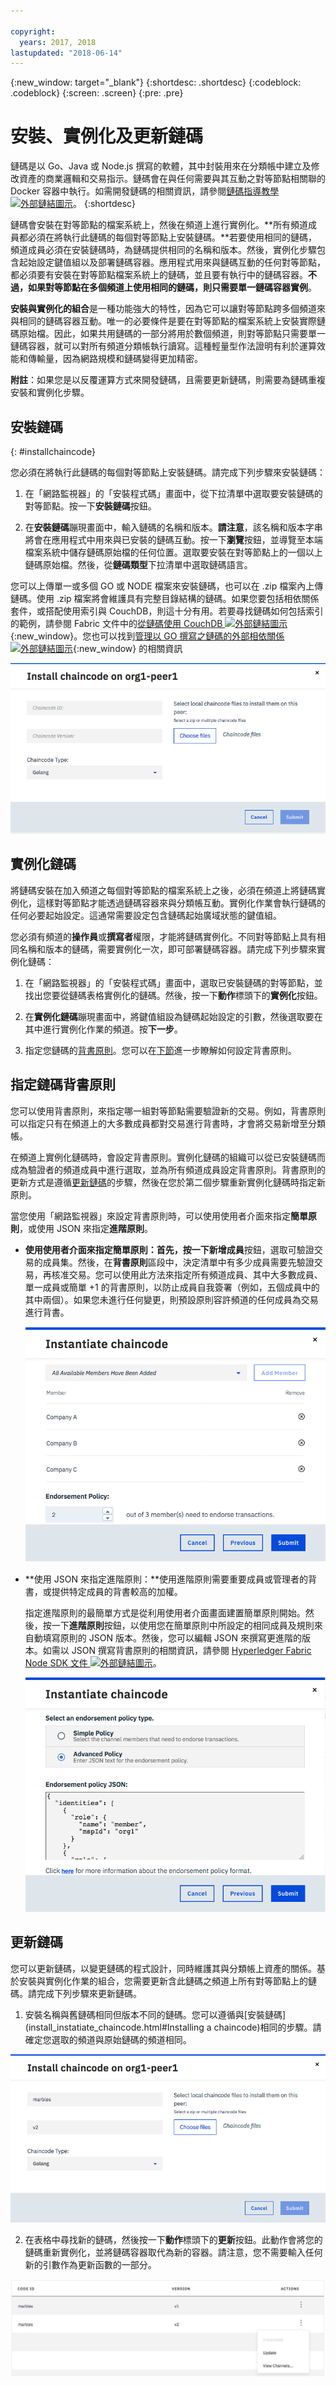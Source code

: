 ```yaml
---

copyright:
  years: 2017, 2018
lastupdated: "2018-06-14"
---
```


{:new_window: target="_blank"}
{:shortdesc: .shortdesc}
{:codeblock: .codeblock}
{:screen: .screen}
{:pre: .pre}

# 安裝、實例化及更新鏈碼

鏈碼是以 Go、Java 或 Node.js 撰寫的軟體，其中封裝用來在分類帳中建立及修改資產的商業邏輯和交易指示。鏈碼會在與任何需要與其互動之對等節點相關聯的 Docker 容器中執行。如需開發鏈碼的相關資訊，請參閱[鏈碼指導教學 ![外部鏈結圖示](../images/external_link.svg "外部鏈結圖示")](http://hyperledger-fabric.readthedocs.io/en/latest/chaincode.html)。
{:shortdesc}

鏈碼會安裝在對等節點的檔案系統上，然後在頻道上進行實例化。**所有頻道成員都必須在將執行此鏈碼的每個對等節點上安裝鏈碼。**若要使用相同的鏈碼，頻道成員必須在安裝鏈碼時，為鏈碼提供相同的名稱和版本。然後，實例化步驟包含起始設定鍵值組以及部署鏈碼容器。應用程式用來與鏈碼互動的任何對等節點，都必須要有安裝在對等節點檔案系統上的鏈碼，並且要有執行中的鏈碼容器。**不過，如果對等節點在多個頻道上使用相同的鏈碼，則只需要單一鏈碼容器實例**。

**安裝與實例化的組合**是一種功能強大的特性，因為它可以讓對等節點跨多個頻道來與相同的鏈碼容器互動。唯一的必要條件是要在對等節點的檔案系統上安裝實際鏈碼原始檔。因此，如果共用鏈碼的一部分將用於數個頻道，則對等節點只需要單一鏈碼容器，就可以對所有頻道分類帳執行讀寫。這種輕量型作法證明有利於運算效能和傳輸量，因為網路規模和鏈碼變得更加精密。

**附註**：如果您是以反覆運算方式來開發鏈碼，且需要更新鏈碼，則需要為鏈碼重複安裝和實例化步驟。


## 安裝鏈碼
{: #installchaincode}

您必須在將執行此鏈碼的每個對等節點上安裝鏈碼。請完成下列步驟來安裝鏈碼：
1. 在「網路監視器」的「安裝程式碼」畫面中，從下拉清單中選取要安裝鏈碼的對等節點。按一下**安裝鏈碼**按鈕。
<!--
  ![Chaincode screen](../images/chaincode_install_overview.png "Chaincode screen")
-->

2. 在**安裝鏈碼**蹦現畫面中，輸入鏈碼的名稱和版本。**請注意**，該名稱和版本字串將會在應用程式中用來與已安裝的鏈碼互動。按一下**瀏覽**按鈕，並導覽至本端檔案系統中儲存鏈碼原始檔的任何位置。選取要安裝在對等節點上的一個以上鏈碼原始檔。然後，從**鏈碼類型**下拉清單中選取鏈碼語言。

您可以上傳單一或多個 GO 或 NODE 檔案來安裝鏈碼，也可以在 .zip 檔案內上傳鏈碼。使用 .zip 檔案將會維護具有完整目錄結構的鏈碼。如果您要包括相依關係套件，或搭配使用索引與 CouchDB，則這十分有用。若要尋找鏈碼如何包括索引的範例，請參閱 Fabric 文件中的[從鏈碼使用 CouchDB ![外部鏈結圖示](../images/external_link.svg "外部鏈結圖示")](http://hyperledger-fabric.readthedocs.io/en/release-1.1/couchdb_as_state_database.html#using-couchdb-from-chaincode){:new_window}。您也可以找到[管理以 GO 撰寫之鏈碼的外部相依關係 ![外部鏈結圖示](../images/external_link.svg "外部鏈結圖示")](https://hyperledger-fabric.readthedocs.io/en/latest/chaincode4ade.html#managing-external-dependencies-for-chaincode-written-in-go){:new_window} 的相關資訊

  ![安裝鏈碼](../images/chaincode_install.png "安裝鏈碼")

## 實例化鏈碼
將鏈碼安裝在加入頻道之每個對等節點的檔案系統上之後，必須在頻道上將鏈碼實例化，這樣對等節點才能透過鏈碼容器來與分類帳互動。實例化作業會執行鏈碼的任何必要起始設定。這通常需要設定包含鏈碼起始廣域狀態的鍵值組。

您必須有頻道的**操作員**或**撰寫者**權限，才能將鏈碼實例化。不同對等節點上具有相同名稱和版本的鏈碼，需要實例化一次，即可部署鏈碼容器。請完成下列步驟來實例化鏈碼：
1. 在「網路監視器」的「安裝程式碼」畫面中，選取已安裝鏈碼的對等節點，並找出您要從鏈碼表格實例化的鏈碼。然後，按一下**動作**標頭下的**實例化**按鈕。
<!--
  ![Instantiate Chaincode](../images/chaincode_instantiate.png "Instantiate Chaincode")
-->

2. 在**實例化鏈碼**蹦現畫面中，將鍵值組設為鏈碼起始設定的引數，然後選取要在其中進行實例化作業的頻道。按**下一步**。
<!--
  ![Instantiate Chaincode panel](../images/chaincode_instantiate_panel.png "Instantiate Chaincode panel")
-->

3. 指定您鏈碼的[背書原則](../glossary.html#endorsement-policy)。您可以在[下節](#specifying-chaincode-endorsement-policies)進一步瞭解如何設定背書原則。

## 指定鏈碼背書原則

您可以使用背書原則，來指定哪一組對等節點需要驗證新的交易。例如，背書原則可以指定只有在頻道上的大多數成員都對交易進行背書時，才會將交易新增至分類帳。

在頻道上實例化鏈碼時，會設定背書原則。實例化鏈碼的組織可以從已安裝鏈碼而成為驗證者的頻道成員中進行選取，並為所有頻道成員設定背書原則。背書原則的更新方式是遵循[更新鏈碼](#updating-a-chaincode)的步驟，然後在您於第二個步驟重新實例化鏈碼時指定新原則。

當您使用「網路監視器」來設定背書原則時，可以使用使用者介面來指定**簡單原則**，或使用 JSON 來指定**進階原則**。

* **使用使用者介面來指定簡單原則：**首先，按一下**新增成員**按鈕，選取可驗證交易的成員集。然後，在**背書原則**區段中，決定清單中有多少成員需要先驗證交易，再核准交易。您可以使用此方法來指定所有頻道成員、其中大多數成員、單一成員或簡單 +1 的背書原則，以防止成員自我簽署（例如，五個成員中的其中兩個）。如果您未進行任何變更，則預設原則容許頻道的任何成員為交易進行背書。

  ![簡單背書原則](../images/simple_endorsement.png "簡單背書原則")

* **使用 JSON 來指定進階原則：**使用進階原則需要重要成員或管理者的背書，或提供特定成員的背書較高的加權。

  指定進階原則的最簡單方式是從利用使用者介面畫面建置簡單原則開始。然後，按一下**進階原則**按鈕，以使用您在簡單原則中所設定的相同成員及規則來自動填寫原則的 JSON 版本。然後，您可以編輯 JSON 來撰寫更進階的版本。如需以 JSON 撰寫背書原則的相關資訊，請參閱 [Hyperledger Fabric Node SDK 文件 ![外部鏈結圖示](../images/external_link.svg "外部鏈結圖示")](https://fabric-sdk-node.github.io/global.html#ChaincodeInstantiateUpgradeRequest)。<!--You can also find examples of advanced endorsement policies in the main [Hyperledger Fabric documentation![External link icon](../images/external_link.svg "External link icon")](https://hyperledger-fabric.readthedocs.io/en/latest/arch-deep-dive.html#example-endorsement-policies)-->

  ![進階背書原則](../images/advanced_endorsement.png "進階背書原則")

## 更新鏈碼

您可以更新鏈碼，以變更鏈碼的程式設計，同時維護其與分類帳上資產的關係。基於安裝與實例化作業的組合，您需要更新含此鏈碼之頻道上所有對等節點上的鏈碼。請完成下列步驟來更新鏈碼。

1. 安裝名稱與舊鏈碼相同但版本不同的鏈碼。您可以遵循與[安裝鏈碼](install_instatiate_chaincode.html#Installing a chaincode)相同的步驟。請確定您選取的頻道與原始鏈碼的頻道相同。

  ![更新鏈碼](../images/upgrade_chaincode.png "更新鏈碼")

2. 在表格中尋找新的鏈碼，然後按一下**動作**標頭下的**更新**按鈕。此動作會將您的鏈碼重新實例化，並將鏈碼容器取代為新的容器。請注意，您不需要輸入任何新的引數作為更新函數的一部分。

  ![「更新」按鈕](../images/upgrade_button.png "「更新」按鈕")
